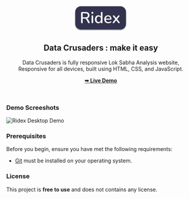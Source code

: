 <div align="center">
  
  <br />
  <br />
  
  <img src="./readme-images/project-logo.png" />

  <h2 align="center">Data Crusaders : make it easy</h2>

  Data Crusaders is fully responsive Lok Sabha Analysis website, <br />Responsive for all devices, built using HTML, CSS, and JavaScript.

  <a href="https://20ayush04.github.io/Lok_Sabha_sys/"><strong>➥ Live Demo</strong></a>

</div>

<br />

### Demo Screeshots

![Ridex Desktop Demo](./readme-images/hero-banner.png "Desktop Demo")

### Prerequisites

Before you begin, ensure you have met the following requirements:

* [Git](https://git-scm.com/downloads "Download Git") must be installed on your operating system.



### License

This project is **free to use** and does not contains any license.
